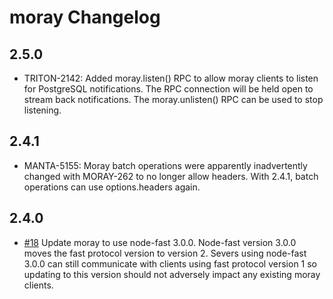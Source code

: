 # moray Changelog

## 2.5.0

- TRITON-2142: Added moray.listen() RPC to allow moray clients to listen for
  PostgreSQL notifications. The RPC connection will be held open to stream
  back notifications. The moray.unlisten() RPC can be used to stop listening.

## 2.4.1

- MANTA-5155: Moray batch operations were apparently inadvertently changed with
  MORAY-262 to no longer allow headers. With 2.4.1, batch operations can use
  options.headers again.

## 2.4.0

- [#18](https://github.com/joyent/moray/issues/18) Update moray to use node-fast
  3.0.0. Node-fast version 3.0.0 moves the fast protocol version to
  version 2. Severs using node-fast 3.0.0 can still communicate with clients
  using fast protocol version 1 so updating to this version should not adversely
  impact any existing moray clients.

